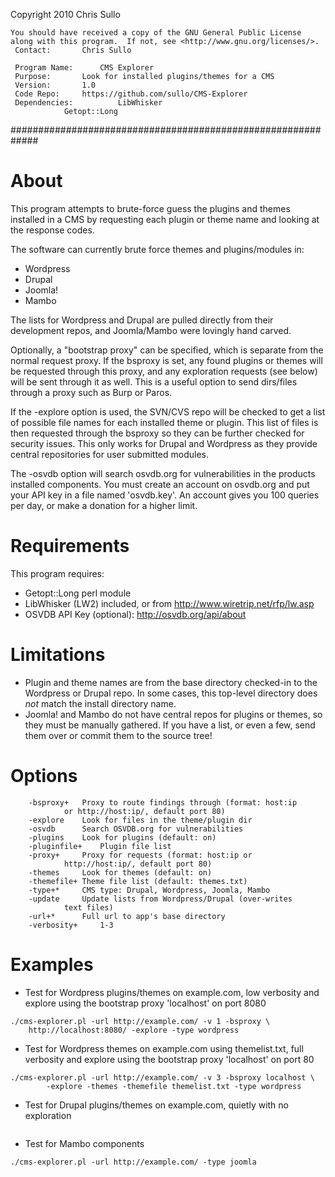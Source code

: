 Copyright 2010 Chris Sullo

```
You should have received a copy of the GNU General Public License
along with this program.  If not, see <http://www.gnu.org/licenses/>.
 Contact:		Chris Sullo

 Program Name:		CMS Explorer
 Purpose:		Look for installed plugins/themes for a CMS
 Version:		1.0
 Code Repo:		https://github.com/sullo/CMS-Explorer
 Dependencies: 	        LibWhisker
			Getopt::Long
```
#############################################################
# About
This program attempts to brute-force guess the plugins and themes
installed in a CMS by requesting each plugin or theme name and 
looking at the response codes. 

The software can currently brute force themes and plugins/modules in:
* Wordpress
* Drupal
* Joomla!
* Mambo

The lists for Wordpress and Drupal are pulled directly from their 
development repos, and Joomla/Mambo were lovingly hand carved.

Optionally, a "bootstrap proxy" can be specified, which is separate
from the normal request proxy. If the bsproxy is set, any found 
plugins or themes will be requested through this proxy, and any 
exploration requests (see below) will be sent through it as well. 
This is a useful option to send dirs/files through a proxy such as 
Burp or Paros.

If the -explore option is used, the SVN/CVS repo will be checked 
to get a list of possible file names for each installed theme or 
plugin. This list of files is then requested through the bsproxy 
so they can be further checked for security issues. This only works 
for Drupal and Wordpress as they provide central repositories for user 
submitted modules.

The -osvdb option will search osvdb.org for vulnerabilities in the
products installed components. You must create an account on 
osvdb.org and put your API key in a file named 'osvdb.key'. An account
gives you 100 queries per day, or make a donation for a higher limit.

# Requirements
This program requires:
* Getopt::Long perl module
* LibWhisker (LW2) included, or from http://www.wiretrip.net/rfp/lw.asp
* OSVDB API Key (optional): http://osvdb.org/api/about

# Limitations
* Plugin and theme names are from the base directory checked-in to the Wordpress or Drupal repo. In some cases, this top-level directory does *not* match the install directory name.
* Joomla! and Mambo do not have central repos for plugins or themes, so they must be manually gathered. If you have a list, or even a few, send them over or commit them to the source tree!

# Options	
```
	-bsproxy+ 	Proxy to route findings through (format: host:ip
			or http://host:ip/, default port 80)
	-explore	Look for files in the theme/plugin dir
	-osvdb 		Search OSVDB.org for vulnerabilities
	-plugins	Look for plugins (default: on)
	-pluginfile+	Plugin file list
	-proxy+ 	Proxy for requests (format: host:ip or 
			http://host:ip/, default port 80)
	-themes		Look for themes (default: on)
	-themefile+	Theme file list (default: themes.txt)
	-type+*		CMS type: Drupal, Wordpress, Joomla, Mambo
	-update 	Update lists from Wordpress/Drupal (over-writes 
			text files)
	-url+*		Full url to app's base directory
	-verbosity+ 	1-3
```

# Examples
* Test for Wordpress plugins/themes on example.com, low verbosity and explore using the bootstrap proxy 'localhost' on port 8080
```
./cms-explorer.pl -url http://example.com/ -v 1 -bsproxy \ 
	http://localhost:8080/ -explore -type wordpress
```
* Test for Wordpress themes on example.com using themelist.txt, full verbosity and explore using the bootstrap proxy 'localhost' on port 80
```
./cms-explorer.pl -url http://example.com/ -v 3 -bsproxy localhost \
		-explore -themes -themefile themelist.txt -type wordpress
```

* Test for Drupal plugins/themes on example.com, quietly with no exploration
``` ./cms-explorer.pl -url http://example.com/ -type drupal
```
* Test for Mambo components
```
./cms-explorer.pl -url http://example.com/ -type joomla
```
